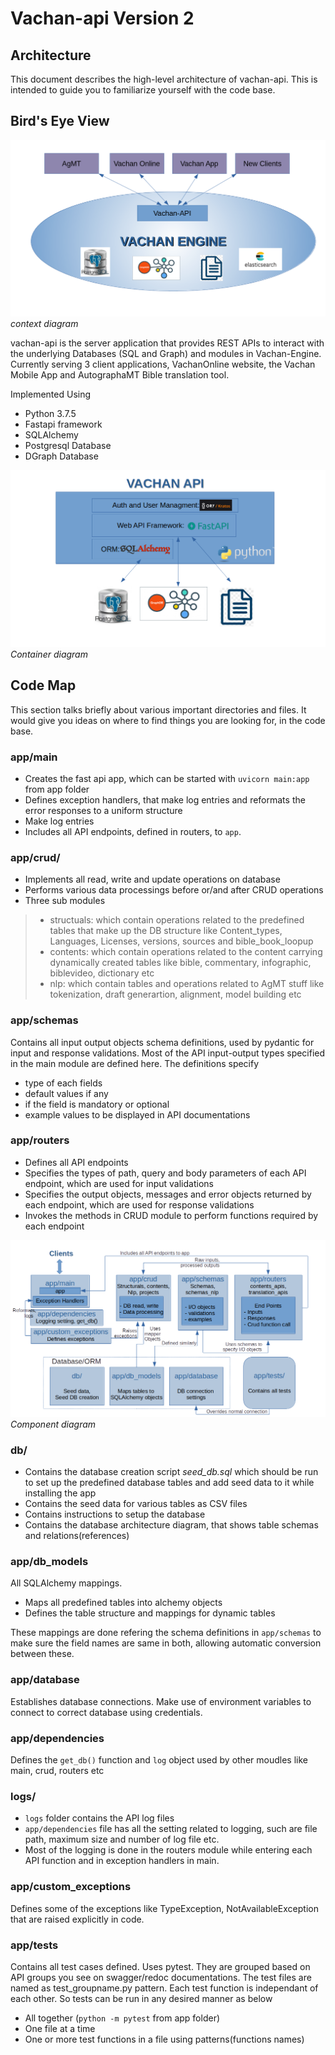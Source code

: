 # Vachan-api Version 2
## Architecture

This document describes the high-level architecture of vachan-api. This is intended to guide you to familiarize yourself with the code base.

## Bird's Eye View

![vachan-engine](./images/vachan-engine-diagram.png)
*context diagram*

vachan-api is the server application that provides REST APIs to interact with the underlying Databases (SQL and Graph) and modules in Vachan-Engine. Currently serving 3 client applications, VachanOnline website, the Vachan Mobile App and AutographaMT Bible translation tool.

Implemented Using
* Python 3.7.5
* Fastapi framework
* SQLAlchemy
* Postgresql Database
* DGraph Database

![vachan-api components](./images/Vachan-apiv2arch.png)
*Container diagram*

## Code Map

This section talks briefly about various important directories and files. It would give you ideas on where to find things you are looking for, in the code base.

### app/main

* Creates the fast api app, which can be started with `uvicorn main:app` from app folder
* Defines exception handlers, that make log entries and reformats the error responses to a uniform structure
* Make log entries
* Includes all API endpoints, defined in routers, to `app`.


### app/crud/

* Implements all read, write and update operations on database
* Performs various data processings before or/and after CRUD operations
* Three sub modules
> * structuals: which contain operations related to the predefined tables that make up the DB structure like Content_types, Languages, Licenses, versions, sources and bible_book_loopup
> * contents: which contain operations related to the content carrying dynamically created tables like bible, commentary, infographic, biblevideo, dictionary etc
> * nlp: which contain tables and operations related to AgMT stuff like tokenization, draft generartion, alignment, model building etc

### app/schemas

Contains all input output objects schema definitions, used by pydantic for input and response validations. Most of the API input-output types specified in the main module are defined here. The definitions specify
- type of each fields
- default values if any
- if the field is mandatory or optional
- example values to be displayed in API documentations

### app/routers

* Defines all API endpoints
* Specifies the types of path, query and body parameters of each API endpoint, which are used for input validations
* Specifies the output objects, messages and error objects returned by each endpoint, which are used for response validations
* Invokes the methods in CRUD module to perform functions required by each endpoint

![component diagram](./images/Vachan-apiv2components.png)
*Component diagram*

### db/

* Contains the database creation script _seed_db.sql_ which should be run to set up the predefined database tables and add seed data to it while installing the app
* Contains the seed data for various tables as CSV files
* Contains instructions to setup the database
* Contains the database architecture diagram, that shows table schemas and relations(references)

### app/db_models

All SQLAlchemy mappings.
* Maps all predefined tables into alchemy objects
* Defines the table structure and mappings for dynamic tables

These mappings are done refering the schema definitions in `app/schemas` to make sure the field names are same in both, allowing automatic conversion between these.

### app/database

Establishes database connections. Make use of environment variables to connect to correct database using credentials.

### app/dependencies

Defines the `get_db()` function and `log` object used by other moudles like main, crud, routers etc

### logs/

* `logs` folder contains the API log files
* `app/dependencies` file has all the setting related to logging, such are file path, maximum size and number of log file etc.
* Most of the logging is done in the routers module while entering each API function and in exception handlers in main.

### app/custom_exceptions

Defines some of the exceptions like TypeException, NotAvailableException that are raised explicitly in code.

### app/tests

Contains all test cases defined. Uses pytest.
They are grouped based on API groups you see on swagger/redoc documentations.
The test files are named as test_groupname.py pattern. Each test function is independant of each other. So tests can be run in any desired manner as below

- All together (`python -m pytest` from app folder)
- One file at a time
- One or more test functions in a file using patterns(functions names)
